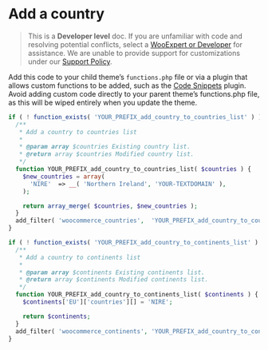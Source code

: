 # Add a country

> This is a **Developer level** doc. If you are unfamiliar with code and resolving potential conflicts, select a [WooExpert or Developer](https://woocommerce.com/customizations/) for assistance. We are unable to provide support for customizations under our [Support Policy](http://www.woocommerce.com/support-policy/).

Add this code to your child theme’s `functions.php` file or via a plugin that allows custom functions to be added, such as the [Code Snippets](https://wordpress.org/plugins/code-snippets/) plugin. Avoid adding custom code directly to your parent theme’s functions.php file, as this will be wiped entirely when you update the theme.

```php
if ( ! function_exists( 'YOUR_PREFIX_add_country_to_countries_list' ) ) {
  /**
   * Add a country to countries list
   * 
   * @param array $countries Existing country list.
   * @return array $countries Modified country list.
   */
  function YOUR_PREFIX_add_country_to_countries_list( $countries ) {
    $new_countries = array(
      'NIRE'  => __( 'Northern Ireland', 'YOUR-TEXTDOMAIN' ),
    );

    return array_merge( $countries, $new_countries );
  }
  add_filter( 'woocommerce_countries',  'YOUR_PREFIX_add_country_to_countries_list' );
}

if ( ! function_exists( 'YOUR_PREFIX_add_country_to_continents_list' ) ) {
  /**
   * Add a country to continents list
   * 
   * @param array $continents Existing continents list.
   * @return array $continents Modified continents list.
   */
  function YOUR_PREFIX_add_country_to_continents_list( $continents ) {
    $continents['EU']['countries'][] = 'NIRE';

    return $continents;
  }
  add_filter( 'woocommerce_continents', 'YOUR_PREFIX_add_country_to_continents_list' );
}
```
